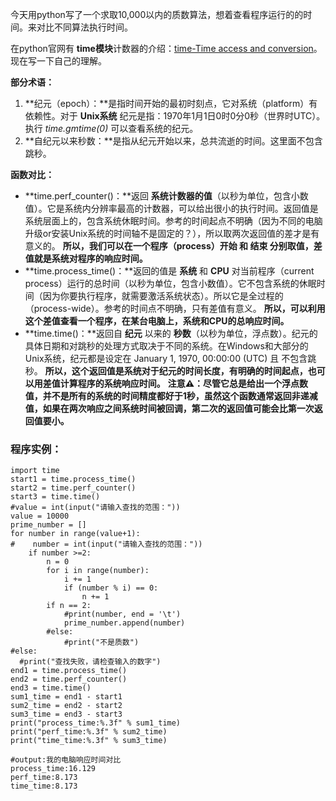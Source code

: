 
今天用python写了一个求取10,000以内的质数算法，想着查看程序运行的的时间。来对比不同算法执行时间。

在python官网有 **time模块**计数器的介绍：[time-Time access and conversion](https://docs.python.org/3/library/time.html?highlight=time%20clock#time.process_time)。现在写一下自己的理解。

**部分术语：**

1. **纪元（epoch）：**是指时间开始的最初时刻点，它对系统（platform）有依赖性。对于 **Unix系统** 纪元是指：1970年1月1日0时0分0秒（世界时UTC）。执行 *time.gmtime(0)* 可以查看系统的纪元。
2. **自纪元以来秒数：**是指从纪元开始以来，总共流逝的时间。这里面不包含跳秒。

**函数对比：**

- **time.perf_counter()：**返回 **系统计数器的值**（以秒为单位，包含小数值）。它是系统内分辨率最高的计数器，可以给出很小的执行时间。返回值是系统层面上的，包含系统休眠时间。参考的时间起点不明确（因为不同的电脑升级or安装Unix系统的时间轴不是固定的？），所以取两次返回值的差才是有意义的。
  **所以，我们可以在一个程序（process）开始 和 结束 分别取值，差值就是系统对程序的响应时间。**
- **time.process_time()：**返回的值是 **系统** 和 **CPU** 对当前程序（current process）运行的总时间（以秒为单位，包含小数值）。它不包含系统的休眠时间（因为你要执行程序，就需要激活系统状态）。所以它是全过程的（process-wide）。参考的时间点不明确，只有差值有意义。
  **所以，可以利用这个差值查看一个程序，在某台电脑上，系统和CPU的总响应时间。**
- **time.time()：**返回自 **纪元** 以来的 **秒数**（以秒为单位，浮点数）。纪元的具体日期和对跳秒的处理方式取决于不同的系统。在Windows和大部分的Unix系统，纪元都是设定在 January 1, 1970, 00:00:00 (UTC) 且 不包含跳秒。
  **所以，这个返回值是系统对于纪元的时间长度，有明确的时间起点，也可以用差值计算程序的系统响应时间。**
  **注意⚠️：尽管它总是给出一个浮点数值，并不是所有的系统的时间精度都好于1秒，虽然这个函数通常返回非递减值，如果在两次响应之间系统时间被回调，第二次的返回值可能会比第一次返回值要小。**

### 程序实例：

```
import time
start1 = time.process_time()
start2 = time.perf_counter()
start3 = time.time()
#value = int(input("请输入查找的范围："))
value = 10000
prime_number = []
for number in range(value+1):
#    number = int(input("请输入查找的范围："))
    if number >=2:
        n = 0
        for i in range(number):
            i += 1
            if (number % i) == 0:
                n += 1
        if n == 2:
            #print(number, end = '\t')
            prime_number.append(number)
        #else:
            #print("不是质数")
#else:
  #print("查找失败，请检查输入的数字")
end1 = time.process_time()
end2 = time.perf_counter()
end3 = time.time()
sum1_time = end1 - start1
sum2_time = end2 - start2
sum3_time = end3 - start3
print("process_time:%.3f" % sum1_time)
print("perf_time:%.3f" % sum2_time)
print("time_time:%.3f" % sum3_time)

#output:我的电脑响应时间对比
process_time:16.129
perf_time:8.173
time_time:8.173
```

